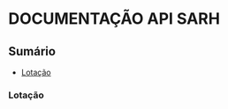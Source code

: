 # DOCUMENTAÇÃO API SARH 

## Sumário

* [Lotação](https://github.com/gabrielfelipedy/sarh-api/blob/dev/docs/INDEX.md#lotação)




### Lotação
